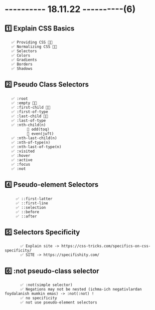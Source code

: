 # ---------- 18.11.22 ----------(6)

## 1️⃣ Explain CSS Basics

       ✅ Providing CSS 👍🏻
       ✅ Normalizing CSS 👍🏻
       ✅ Selectors
       ✅ Colors
       ✅ Gradients
       ✅ Borders
       ✅ Shadows

## 2️⃣ Pseudo Class Selectors

       ✅ :root
       ✅ :empty 👍🏻
       ✅ :first-child 👍🏻
       ✅ :first-of-type
       ✅ :last-child 👍🏻
       ✅ :last-of-type
       ✅ :nth-child(n)
              🎁 odd(toq)
              🎁 even(juft)
       ✅ :nth-last-child(n)
       ✅ :nth-of-type(n)
       ✅ :nth-last-of-type(n)
       ✅ :visited
       ✅ :hover
       ✅ :active
       ✅ :focus
       ✅ :not

## 4️⃣ Pseudo-element Selectors

         ✅ ::first-latter
         ✅ ::first-line
         ✅ ::selection
         ✅ ::before
         ✅ ::after

## 5️⃣ Selectors Specificity

           ✅ Explain site -> https://css-tricks.com/specifics-on-css-specificity/
           ✅ SITE -> https://specifishity.com/

## 6️⃣ :not pseudo-class selector

           ✅ :not(simple selector)
           ✅ Negations may not be nested (ichma-ich negativlardan foydalanish mumkin emas) -> :not(:not) !
           ✅ no specificity
           ✅ not use pseudo-element selectors
